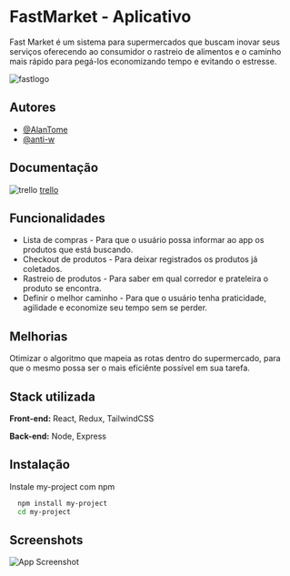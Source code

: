 # FastMarket - Aplicativo

Fast Market é um sistema para supermercados que buscam inovar seus serviços oferecendo ao consumidor o rastreio de alimentos e o caminho mais rápido para pegá-los economizando tempo e evitando o estresse.

![fastlogo](fastlogo.png)

## Autores

- [@AlanTome](https://github.com/AlanTome)
- [@anti-w](https://github.com/anti-w)

## Documentação
![trello](https://logosmarcas.net/wp-content/uploads/2021/03/Trello-Logo-2021-presente.jpg)
[trello](https://trello.com/b/5U8ujaI3/fast-market)

## Funcionalidades

- Lista de compras - Para que o usuário possa informar ao app os produtos que está buscando.
- Checkout de produtos - Para deixar registrados os produtos já coletados.
- Rastreio de produtos - Para saber em qual corredor e prateleira o produto se encontra.
- Definir o melhor caminho - Para que o usuário tenha praticidade, agilidade e economize seu tempo sem se perder.
 
## Melhorias

Otimizar o algoritmo que mapeia as rotas dentro do supermercado, para que o mesmo possa ser o mais eficiênte possível em sua tarefa.

## Stack utilizada

**Front-end:** React, Redux, TailwindCSS

**Back-end:** Node, Express

## Instalação

Instale my-project com npm

```bash
  npm install my-project
  cd my-project
```

## Screenshots

![App Screenshot](https://via.placeholder.com/468x300?text=App+Screenshot+Here)
